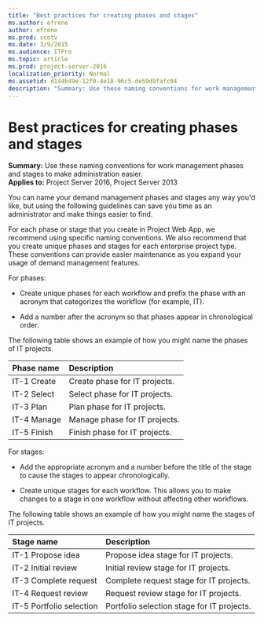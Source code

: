 ```yaml
---
title: "Best practices for creating phases and stages"
ms.author: efrene
author: efrene
ms.prod: scotv
ms.date: 3/9/2015
ms.audience: ITPro
ms.topic: article
ms.prod: project-server-2016
localization_priority: Normal
ms.assetid: d144b49e-12f0-4e18-96c5-de59d9fafc04
description: "Summary: Use these naming conventions for work management phases and stages to make administration easier."
---
```


# Best practices for creating phases and stages
 
 **Summary:** Use these naming conventions for work management phases and stages to make administration easier.<br/>
**Applies to:** Project Server 2016, Project Server 2013
  
You can name your demand management phases and stages any way you'd like, but using the following guidelines can save you time as an administrator and make things easier to find.
  
For each phase or stage that you create in Project Web App, we recommend using specific naming conventions. We also recommend that you create unique phases and stages for each enterprise project type. These conventions can provide easier maintenance as you expand your usage of demand management features. 
  
For phases:
  
- Create unique phases for each workflow and prefix the phase with an acronym that categorizes the workflow (for example, IT).
    
- Add a number after the acronym so that phases appear in chronological order.
    
The following table shows an example of how you might name the phases of IT projects.
  
|**Phase name**|**Description**|
|:-----|:-----|
|IT-1 Create  <br/> |Create phase for IT projects.  <br/> |
|IT-2 Select  <br/> |Select phase for IT projects.  <br/> |
|IT-3 Plan  <br/> |Plan phase for IT projects.  <br/> |
|IT-4 Manage  <br/> |Manage phase for IT projects.  <br/> |
|IT-5 Finish  <br/> |Finish phase for IT projects.  <br/> |
   
For stages:
  
- Add the appropriate acronym and a number before the title of the stage to cause the stages to appear chronologically.
    
- Create unique stages for each workflow. This allows you to make changes to a stage in one workflow without affecting other workflows.
    
The following table shows an example of how you might name the stages of IT projects.
  
|**Stage name**|**Description**|
|:-----|:-----|
|IT-1 Propose idea  <br/> |Propose idea stage for IT projects.  <br/> |
|IT-2 Initial review  <br/> |Initial review stage for IT projects.  <br/> |
|IT-3 Complete request  <br/> |Complete request stage for IT projects.  <br/> |
|IT-4 Request review  <br/> |Request review stage for IT projects.  <br/> |
|IT-5 Portfolio selection  <br/> |Portfolio selection stage for IT projects.  <br/> |
   

